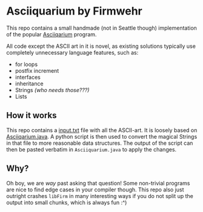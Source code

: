 # Asciiquarium by Firmwehr

This repo contains a small handmade (not in Seattle though) implementation of
the popular [Asciiqarium](https://robobunny.com/projects/asciiquarium/html/)
program.

All code except the ASCII art in it is novel, as existing solutions typically
use completely unnecessary language features, such as:
- for loops
- postfix increment
- interfaces
- inheritance
- Strings *(who needs those???)*
- Lists

## How it works
This repo contains a [input.txt](input.txt) file with all the ASCII-art. It is
loosely based on
[Asciiqarium.java](https://github.com/cmatsuoka/asciiquarium-applet). A python
script is then used to convert the magical Strings in that file to more
reasonable data structures. The output of the script can then be pasted
verbatim in `Asciiquarium.java` to apply the changes.


## Why?
Oh boy, we are *way* past asking that question! Some non-trivial programs are
nice to find edge cases in your compiler though. This repo also just outright
crashes `libFirm` in many interesting ways if you do not split up the output
into small chunks, which is always fun :^)
